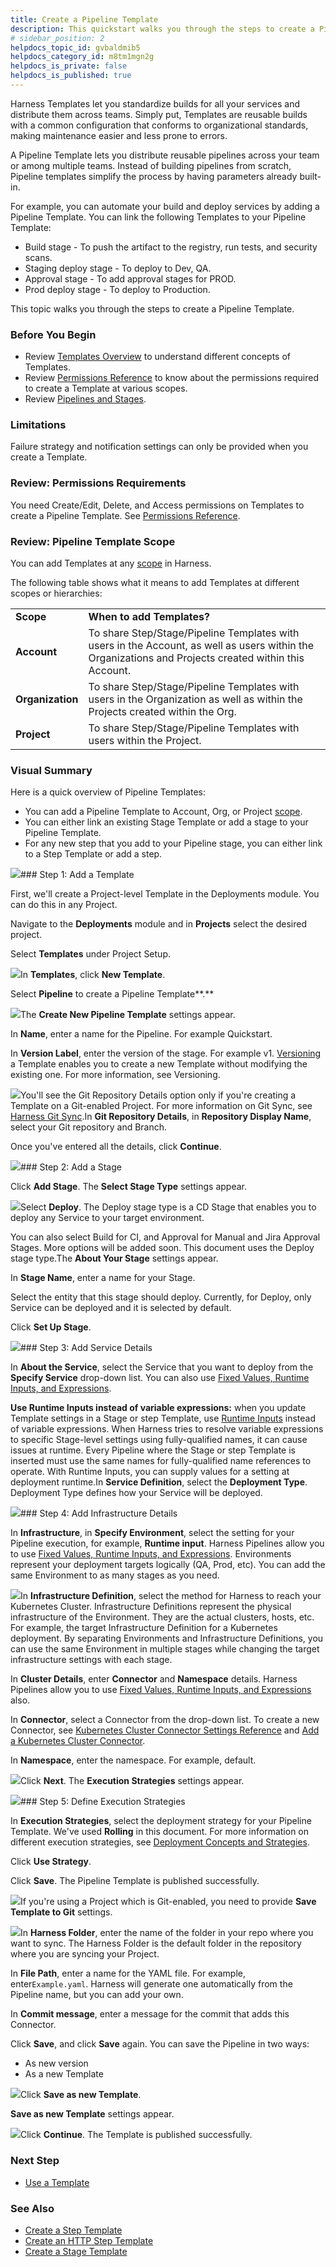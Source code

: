 ```yaml
---
title: Create a Pipeline Template
description: This quickstart walks you through the steps to create a Pipeline Template.
# sidebar_position: 2
helpdocs_topic_id: gvbaldmib5
helpdocs_category_id: m8tm1mgn2g
helpdocs_is_private: false
helpdocs_is_published: true
---
```


Harness Templates let you standardize builds for all your services and distribute them across teams. Simply put, Templates are reusable builds with a common configuration that conforms to organizational standards, making maintenance easier and less prone to errors.

A Pipeline Template lets you distribute reusable pipelines across your team or among multiple teams. Instead of building pipelines from scratch, Pipeline templates simplify the process by having parameters already built-in.

For example, you can automate your build and deploy services by adding a Pipeline Template. You can link the following Templates to your Pipeline Template:

* Build stage - To push the artifact to the registry, run tests, and security scans.
* Staging deploy stage - To deploy to Dev, QA.
* Approval stage - To add approval stages for PROD.
* Prod deploy stage - To deploy to Production.

This topic walks you through the steps to create a Pipeline Template.

### Before You Begin

* Review [Templates Overview](/article/6tl8zyxeol-template) to understand different concepts of Templates.
* Review [Permissions Reference](/article/yaornnqh0z-permissions-reference#sort=relevancy&f:@commonsource=[NextGen%20Docs]) to know about the permissions required to create a Template at various scopes.
* Review [Pipelines and Stages](/category/kncngmy17o-pipelines).

### Limitations

Failure strategy and notification settings can only be provided when you create a Template.

### Review: Permissions Requirements

You need Create/Edit, Delete, and Access permissions on Templates to create a Pipeline Template. See [Permissions Reference](/article/yaornnqh0z-permissions-reference#sort=relevancy&f:@commonsource=[NextGen%20Docs]).

### Review: Pipeline Template Scope

You can add Templates at any [scope](https://ngdocs.harness.io/article/vz5cq0nfg2-rbac-in-harness) in Harness.

The following table shows what it means to add Templates at different scopes or hierarchies:



|  |  |
| --- | --- |
| **Scope** | **When to add Templates?** |
| **Account** | To share Step/Stage/Pipeline Templates with users in the Account, as well as users within the Organizations and Projects created within this Account. |
| **Organization** | To share Step/Stage/Pipeline Templates with users in the Organization as well as within the Projects created within the Org. |
| **Project** | To share Step/Stage/Pipeline Templates with users within the Project. |

### Visual Summary

Here is a quick overview of Pipeline Templates:

* You can add a Pipeline Template to Account, Org, or Project [scope](/article/vz5cq0nfg2-rbac-in-harness#rbac_scope).
* You can either link an existing Stage Template or add a stage to your Pipeline Template.
* For any new step that you add to your Pipeline stage, you can either link to a Step Template or add a step.

![](https://files.helpdocs.io/i5nl071jo5/articles/gvbaldmib5/1651813660132/screenshot-2022-05-06-at-9-52-56-am.png)### Step 1: Add a Template

First, we'll create a Project-level Template in the Deployments module. You can do this in any Project.

Navigate to the **Deployments** module and in **Projects** select the desired project.

Select **Templates** under Project Setup.

![](https://files.helpdocs.io/i5nl071jo5/articles/gvbaldmib5/1650611348609/screenshot-2022-04-22-at-12-38-54-pm.png)In **Templates**, click **New Template**.

Select **Pipeline** to create a Pipeline Template**.**

![](https://files.helpdocs.io/i5nl071jo5/articles/gvbaldmib5/1650612133079/screenshot-2022-04-22-at-12-51-59-pm.png)The **Create New Pipeline Template** settings appear.

In **Name**, enter a name for the Pipeline. For example Quickstart.

In **Version Label**, enter the version of the stage. For example v1. [Versioning](/article/6tl8zyxeol-template) a Template enables you to create a new Template without modifying the existing one. For more information, see Versioning.

![](https://files.helpdocs.io/i5nl071jo5/articles/gvbaldmib5/1651167142596/screenshot-2022-04-28-at-11-01-36-pm.png)You'll see the Git Repository Details option only if you're creating a Template on a Git-enabled Project. For more information on Git Sync, see [Harness Git Sync](/article/utikdyxgfz-harness-git-experience-overview).In **Git Repository Details**, in **Repository Display Name**, select your Git repository and Branch.

Once you've entered all the details, click **Continue**.

![](https://files.helpdocs.io/i5nl071jo5/articles/gvbaldmib5/1651167069614/screenshot-2022-04-28-at-11-00-54-pm.png)### Step 2: Add a Stage

Click **Add Stage**. The **Select Stage Type** settings appear.

![](https://files.helpdocs.io/i5nl071jo5/articles/gvbaldmib5/1651163768510/screenshot-2022-04-28-at-10-04-00-pm.png)Select **Deploy**. The Deploy stage type is a CD Stage that enables you to deploy any Service to your target environment.

You can also select Build for CI, and Approval for Manual and Jira Approval Stages. More options will be added soon. This document uses the Deploy stage type.The **About Your Stage** settings appear.

In **Stage Name**, enter a name for your Stage.

Select the entity that this stage should deploy. Currently, for Deploy, only Service can be deployed and it is selected by default.

Click **Set Up Stage**.

![](https://files.helpdocs.io/i5nl071jo5/articles/gvbaldmib5/1651160187454/screenshot-2022-04-28-at-9-06-08-pm.png)### Step 3: Add Service Details

In **About the Service**, select the Service that you want to deploy from the **Specify Service** drop-down list. You can also use [Fixed Values, Runtime Inputs, and Expressions](/article/f6yobn7iq0-runtime-inputs).

**Use Runtime Inputs instead of variable expressions:** when you update Template settings in a Stage or step Template, use [Runtime Inputs](/article/f6yobn7iq0-runtime-inputs) instead of variable expressions. When Harness tries to resolve variable expressions to specific Stage-level settings using fully-qualified names, it can cause issues at runtime. Every Pipeline where the Stage or step Template is inserted must use the same names for fully-qualified name references to operate. With Runtime Inputs, you can supply values for a setting at deployment runtime.In **Service Definition**, select the **Deployment Type**. Deployment Type defines how your Service will be deployed.

![](https://files.helpdocs.io/i5nl071jo5/articles/gvbaldmib5/1651163892683/screenshot-2022-04-28-at-10-08-00-pm.png)### Step 4: Add Infrastructure Details

In **Infrastructure**, in **Specify Environment**, select the setting for your Pipeline execution, for example, **Runtime input**. Harness Pipelines allow you to use [Fixed Values, Runtime Inputs, and Expressions](/article/f6yobn7iq0-runtime-inputs). Environments represent your deployment targets logically (QA, Prod, etc). You can add the same Environment to as many stages as you need.

![](https://files.helpdocs.io/i5nl071jo5/articles/gvbaldmib5/1651164570536/screenshot-2022-04-28-at-10-14-44-pm.png)In **Infrastructure Definition**, select the method for Harness to reach your Kubernetes Cluster. Infrastructure Definitions represent the physical infrastructure of the Environment. They are the actual clusters, hosts, etc. For example, the target Infrastructure Definition for a Kubernetes deployment. By separating Environments and Infrastructure Definitions, you can use the same Environment in multiple stages while changing the target infrastructure settings with each stage.

In **Cluster Details**, enter **Connector** and **Namespace** details. Harness Pipelines allow you to use [Fixed Values, Runtime Inputs, and Expressions](/article/f6yobn7iq0-runtime-inputs) also.

In **Connector**, select a Connector from the drop-down list. To create a new Connector, see [Kubernetes Cluster Connector Settings Reference](/article/sjjik49xww-kubernetes-cluster-connector-settings-reference) and [Add a Kubernetes Cluster Connector](/article/1gaud2efd4-add-a-kubernetes-cluster-connector).

In **Namespace**, enter the namespace. For example, default.

![](https://files.helpdocs.io/i5nl071jo5/articles/gvbaldmib5/1651166000392/screenshot-2022-04-28-at-10-39-30-pm.png)Click **Next**. The **Execution Strategies** settings appear.

![](https://files.helpdocs.io/i5nl071jo5/articles/gvbaldmib5/1650614503356/screenshot-2022-04-22-at-1-31-21-pm.png)### Step 5: Define Execution Strategies

In **Execution Strategies**, select the deployment strategy for your Pipeline Template. We've used **Rolling** in this document. For more information on different execution strategies, see [Deployment Concepts and Strategies](/article/0zsf97lo3c-deployment-concepts).

Click **Use Strategy**.

Click **Save**. The Pipeline Template is published successfully.

![](https://files.helpdocs.io/i5nl071jo5/articles/gvbaldmib5/1651167276961/screenshot-2022-04-28-at-11-04-17-pm.png)If you're using a Project which is Git-enabled, you need to provide **Save Template to Git** settings.

![](https://files.helpdocs.io/i5nl071jo5/articles/gvbaldmib5/1650614943145/screenshot-2022-04-22-at-1-38-51-pm.png)In **Harness Folder**, enter the name of the folder in your repo where you want to sync. The Harness Folder is the default folder in the repository where you are syncing your Project.

In **File Path**, enter a name for the YAML file. For example, enter`Example.yaml`. Harness will generate one automatically from the Pipeline name, but you can add your own.

In **Commit message**, enter a message for the commit that adds this Connector.

Click **Save**, and click **Save** again. You can save the Pipeline in two ways:

* As new version
* As a new Template

![](https://files.helpdocs.io/i5nl071jo5/articles/gvbaldmib5/1650615457207/screenshot-2022-04-22-at-1-46-37-pm.png)Click **Save as new Template**.

**Save as new Template** settings appear.

![](https://files.helpdocs.io/i5nl071jo5/articles/gvbaldmib5/1650615620731/screenshot-2022-04-22-at-1-49-46-pm.png)Click **Continue**. The Template is published successfully.

### Next Step

* [Use a Template](/article/1re7pz9bj8-use-a-template)

### See Also

* [Create a Step Template](/article/99y1227h13-run-step-template-quickstart)
* [Create an HTTP Step Template](/article/zh49vfdy0a-harness-template-library)
* [Create a Stage Template](/article/s3wrqjsg43-add-a-stage-template)

